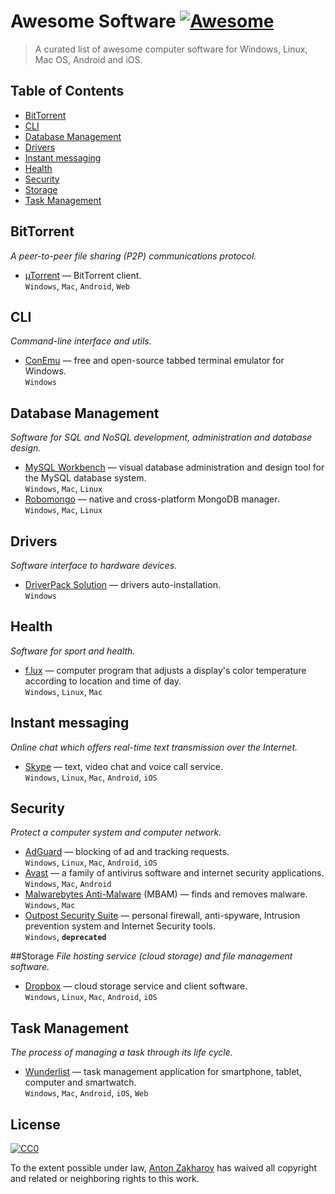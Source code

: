 
# Awesome Software [![Awesome](https://cdn.rawgit.com/sindresorhus/awesome/d7305f38d29fed78fa85652e3a63e154dd8e8829/media/badge.svg)](https://github.com/sindresorhus/awesome)

> A curated list of awesome computer software for Windows, Linux, Mac OS, Android and iOS.


## Table of Contents

- [BitTorrent](#bittorrent)
- [CLI](#cli)
- [Database Management](#database-management)
- [Drivers](#drivers)
- [Instant messaging](#instant-messaging)
- [Health](#health)
- [Security](#security)
- [Storage](#storage)
- [Task Management](#task-management)


## BitTorrent
*A peer-to-peer file sharing (P2P) communications protocol.*

- [µTorrent](http://utorrent.com) — BitTorrent client.
  <br>`Windows`, `Mac`, `Android`, `Web`


## CLI
*Command-line interface and utils.*

- [ConEmu](http://conemu.github.io) — free and open-source tabbed terminal emulator for Windows.
  <br>`Windows`


## Database Management
*Software for SQL and NoSQL development, administration and database design.*

- [MySQL Workbench](http://mysqlworkbench.org) — visual database administration and design tool for the MySQL database system.
  <br>`Windows`, `Mac`, `Linux`
- [Robomongo](http://robomongo.org) — native and cross-platform MongoDB manager.
  <br>`Windows`, `Mac`, `Linux`


## Drivers
*Software interface to hardware devices.*

- [DriverPack Solution](http://drp.su) — drivers auto-installation.
  <br>`Windows`


## Health
*Software for sport and health.*

- [f.lux](http://justgetflux.com) — computer program that adjusts a display's color temperature according to location and time of day.
  <br>`Windows`, `Linux`, `Mac`


## Instant messaging
*Online chat which offers real-time text transmission over the Internet.*

- [Skype](http://skype.com) — text, video chat and voice call service.
  <br>`Windows`, `Linux`, `Mac`, `Android`, `iOS`


## Security
*Protect a computer system and computer network.*

- [AdGuard](http://adguard.com) — blocking of ad and tracking requests.
  <br>`Windows`, `Linux`, `Mac`, `Android`, `iOS`
- [Avast](http://avast.com) — a family of antivirus software and internet security applications.
  <br>`Windows`, `Mac`, `Android`
- [Malwarebytes Anti-Malware](http://malwarebytes.com) (MBAM) — finds and removes malware.
  <br>`Windows`, `Mac`
- [Outpost Security Suite](http://agnitum.com) — personal firewall, anti-spyware, Intrusion prevention system and Internet Security tools.
  <br>`Windows`, **`deprecated`**


##Storage
*File hosting service (cloud storage) and file management software.*

- [Dropbox](http://dropbox.com) — cloud storage service and client software.
  <br>`Windows`, `Linux`, `Mac`, `Android`, `iOS`


## Task Management
*The process of managing a task through its life cycle.*

- [Wunderlist](http://wunderlist.com) — task management application for smartphone, tablet, computer and smartwatch.
  <br>`Windows`, `Mac`, `Android`, `iOS`, `Web`


## License

[![CC0](http://mirrors.creativecommons.org/presskit/buttons/88x31/svg/cc-zero.svg)](https://creativecommons.org/publicdomain/zero/1.0/)

To the extent possible under law, [Anton Zakharov](https://github.com/27cm) has waived all copyright and related or neighboring rights to this work.
